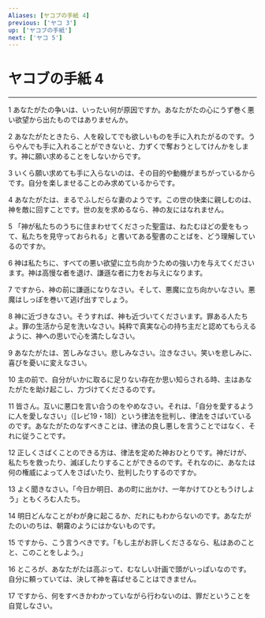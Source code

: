 ```yaml
---
Aliases: [ヤコブの手紙 4]
previous: ['ヤコ 3']
up: ['ヤコブの手紙']
next: ['ヤコ 5']
---
```

# ヤコブの手紙 4

***




1 
あなたがたの争いは、いったい何が原因ですか。あなたがたの心にうず巻く悪い欲望から出たものではありませんか。 



2 
あなたがたときたら、人を殺してでも欲しいものを手に入れたがるのです。うらやんでも手に入れることができないと、力ずくで奪おうとしてけんかをします。神に願い求めることをしないからです。 



3 
いくら願い求めても手に入らないのは、その目的や動機がまちがっているからです。自分を楽しませることのみ求めているからです。 



4 
あなたがたは、まるでふしだらな妻のようです。この世の快楽に親しむのは、神を敵に回すことです。世の友を求めるなら、神の友にはなれません。 



5 
「神が私たちのうちに住まわせてくださった聖霊は、ねたむほどの愛をもって、私たちを見守っておられる」と書いてある聖書のことばを、どう理解しているのですか。 



6 
神は私たちに、すべての悪い欲望に立ち向かうための強い力を与えてくださいます。神は高慢な者を退け、謙遜な者に力をお与えになります。 



7 
ですから、神の前に謙遜になりなさい。そして、悪魔に立ち向かいなさい。悪魔はしっぽを巻いて逃げ出すでしょう。 



8 
神に近づきなさい。そうすれば、神も近づいてくださいます。罪ある人たちよ。罪の生活から足を洗いなさい。純粋で真実な心の持ち主だと認めてもらえるように、神への思いで心を満たしなさい。 



9 
あなたがたは、苦しみなさい。悲しみなさい。泣きなさい。笑いを悲しみに、喜びを憂いに変えなさい。 



10 
主の前で、自分がいかに取るに足りない存在か思い知らされる時、主はあなたがたを助け起こし、力づけてくださるのです。 



11 
皆さん。互いに悪口を言い合うのをやめなさい。それは、「自分を愛するように人を愛しなさい」（[レビ19・18]）という律法を批判し、律法をさばいているのです。あなたがたのなすべきことは、律法の良し悪しを言うことではなく、それに従うことです。 



12 
正しくさばくことのできる方は、律法を定めた神おひとりです。神だけが、私たちを救ったり、滅ぼしたりすることができるのです。それなのに、あなたは何の権威によって人をさばいたり、批判したりするのですか。 



13 
よく聞きなさい。「今日か明日、あの町に出かけ、一年かけてひともうけしよう」ともくろむ人たち。 



14 
明日どんなことがわが身に起こるか、だれにもわからないのです。あなたがたのいのちは、朝霧のようにはかないものです。 



15 
ですから、こう言うべきです。「もし主がお許しくださるなら、私はあのことと、このことをしよう。」 



16 
ところが、あなたがたは高ぶって、むなしい計画で頭がいっぱいなのです。自分に頼っていては、決して神を喜ばせることはできません。 



17 
ですから、何をすべきかわかっていながら行わないのは、罪だということを自覚しなさい。
